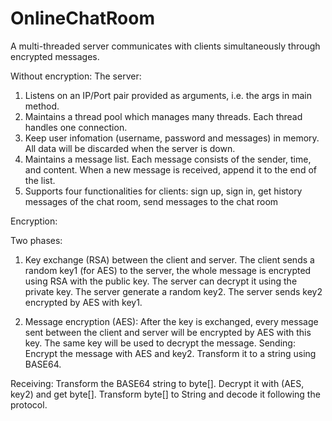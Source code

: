# OnlineChatRoom
A multi-threaded server communicates with clients simultaneously through encrypted messages.

Without encryption:
The server:
1. Listens on an IP/Port pair provided as arguments, i.e. the args in main method.
2. Maintains a thread pool which manages many threads. Each thread handles one connection.
3. Keep user infomation (username, password and messages) in memory. All data will be discarded when the server is down.
4. Maintains a message list. Each message consists of the sender, time, and content. 
   When a new message is received, append it to the end of the list.
5. Supports four functionalities for clients: sign up, sign in, get history messages of the chat room, send messages to the chat room



Encryption:

Two phases:

1. Key exchange (RSA) between the client and server.
The client sends a random key1 (for AES) to the server, the whole message is encrypted using RSA with the public key.
The server can decrypt it using the private key.
The server generate a random key2.
The server sends key2 encrypted by AES with key1.

2. Message encryption (AES):
After the key is exchanged, every message sent between the client and server will be encrypted by AES with this key. 
The same key will be used to decrypt the message.
Sending:
Encrypt the message with AES and key2. Transform it to a string using BASE64.

Receiving:
Transform the BASE64 string to byte[]. Decrypt it with (AES, key2) and get byte[].
Transform byte[] to String and decode it following the protocol.
